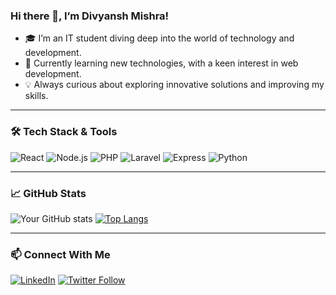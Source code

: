 ### Hi there 👋, I’m Divyansh Mishra!

- 🎓 I’m an IT student diving deep into the world of technology and development.
- 🌱 Currently learning new technologies, with a keen interest in web development.
- 💡 Always curious about exploring innovative solutions and improving my skills.

---

### 🛠️ Tech Stack & Tools
![React](https://img.shields.io/badge/-React-333333?style=flat&logo=react)
![Node.js](https://img.shields.io/badge/-Node.js-333333?style=flat&logo=node.js)
![PHP](https://img.shields.io/badge/PHP-333333?style=flat&logo=php&logoColor=white)
![Laravel](https://img.shields.io/badge/Laravel-333333?style=flat&logo=laravel&logoColor=white)
![Express](https://img.shields.io/badge/Express-333333?style=flat&logo=express&logoColor=white)
![Python](https://img.shields.io/badge/Python-333333?style=flat&logo=python&logoColor=white)

---

### 📈 GitHub Stats
![Your GitHub stats](https://github-readme-stats.vercel.app/api?username=itsdivyansh1&show_icons=true&theme=radical)
[![Top Langs](https://github-readme-stats.vercel.app/api/top-langs/?username=itsdivyansh1&layout=compact)](https://github.com/itsdivyansh1)

---

### 📫 Connect With Me
[![LinkedIn](https://img.shields.io/badge/LinkedIn-Connect-blue)]([https://www.linkedin.com/in/your-linkedin-profile/](https://www.linkedin.com/in/divyanshmishra57/))
[![Twitter Follow](https://img.shields.io/twitter/follow/divyansh400?style=social)]([https://twitter.com/divyansh400](https://twitter.com/divyansh400))

